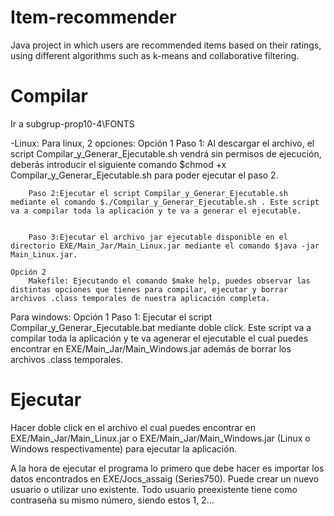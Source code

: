 # Item-recommender
 Java project in which users are recommended items based on their ratings, using different algorithms such as k-means and collaborative filtering.

# Compilar

Ir a subgrup-prop10-4\FONTS

-Linux:
Para linux, 2 opciones:
	Opción 1
		Paso 1: Al descargar el archivo, el script Compilar_y_Generar_Ejecutable.sh vendrá sin permisos de ejecución, deberás introducir el siguiente comando $chmod +x Compilar_y_Generar_Ejecutable.sh 
		para poder ejecutar el paso 2.

		Paso 2:Ejecutar el script Compilar_y_Generar_Ejecutable.sh mediante el comando $./Compilar_y_Generar_Ejecutable.sh . Este script va a compilar toda la aplicación y te va a generar el ejecutable.
	  	

		Paso 3:Ejecutar el archivo jar ejecutable disponible en el directorio EXE/Main_Jar/Main_Linux.jar mediante el comando $java -jar Main_Linux.jar.
	
	Opción 2
		Makefile: Ejecutando el comando $make help, puedes observar las distintas opciones que tienes para compilar, ejecutar y borrar archivos .class temporales de nuestra aplicación completa.

Para windows:
	Opción 1
		Paso 1: Ejecutar el script Compilar_y_Generar_Ejecutable.bat mediante doble click. Este script va a compilar toda la aplicación y te va agenerar el ejecutable
	  	el cual puedes encontrar en EXE/Main_Jar/Main_Windows.jar además de borrar los archivos .class temporales.
		
		

# Ejecutar

Hacer doble click en el archivo el cual puedes encontrar en EXE/Main_Jar/Main_Linux.jar o EXE/Main_Jar/Main_Windows.jar (Linux o Windows respectivamente) para ejecutar la aplicación.

A la hora de ejecutar el programa lo primero que debe hacer es importar los datos encontrados en EXE/Jocs_assaig (Series750). 
Puede crear un nuevo usuario o utilizar uno existente. 
Todo usuario preexistente tiene como contraseña su mismo número, siendo estos 1, 2...




